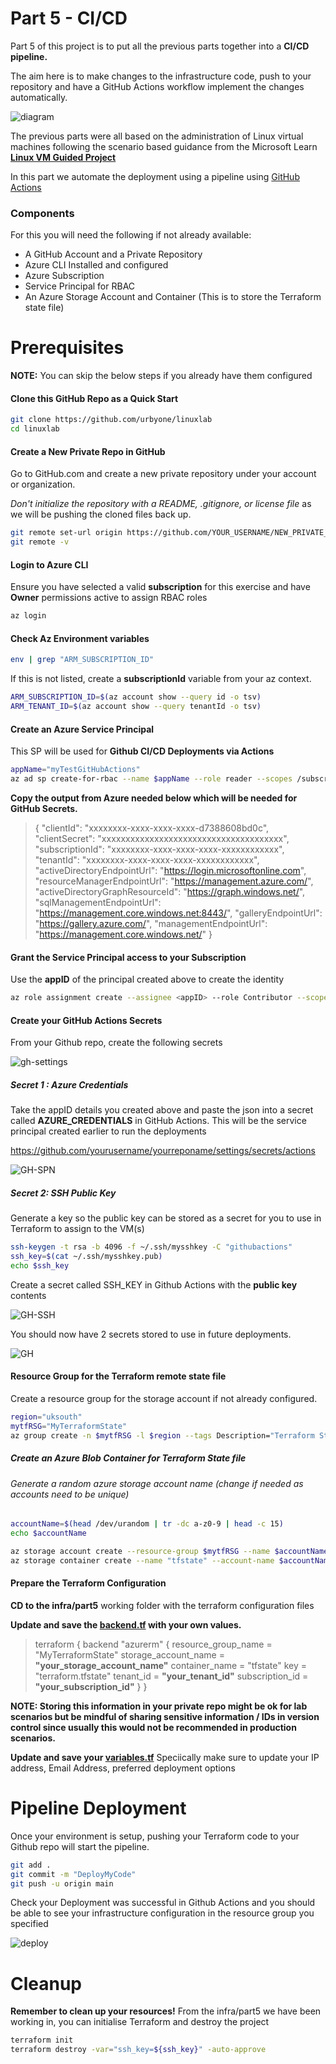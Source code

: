 # Part 5 - CI/CD

Part 5 of this project is to put all the previous parts together into a **CI/CD pipeline.**

The aim here is to make changes to the infrastructure code, push to your repository and have a GitHub Actions workflow implement the changes automatically.

![diagram](../../images/diagram.jpg)

The previous parts were all based on the administration of Linux virtual machines following the scenario based guidance from the Microsoft Learn **[Linux VM Guided Project](https://learn.microsoft.com/en-gb/training/modules/guided-project-deploy-administer-linux-virtual-machines-azure/)** 

In this part we automate the deployment using a pipeline using [GitHub Actions](https://docs.github.com/en/actions/about-github-actions/understanding-github-actions)
### Components

For this you will need the following if not already available:

- A GitHub Account and a Private Repository
- Azure CLI Installed and configured
- Azure Subscription
- Service Principal for RBAC
- An Azure Storage Account and Container (This is to store the Terraform state file)

# Prerequisites
**NOTE:** You can skip the below steps if you already have them configured

#### Clone this GitHub Repo as a Quick Start

```sh
git clone https://github.com/urbyone/linuxlab
cd linuxlab
```

#### Create a New Private Repo in GitHub

Go to GitHub.com and create a new private repository under your account or organization.

_Don't initialize the repository with a README, .gitignore, or license file_ as we will be pushing the cloned files back up.

```sh
git remote set-url origin https://github.com/YOUR_USERNAME/NEW_PRIVATE_REPOSITORY
git remote -v
```


#### Login to **Azure CLI**
Ensure you have selected a valid **subscription** for this exercise and have **Owner** permissions active to assign RBAC roles

```sh
az login
```

#### Check Az Environment variables
```sh
env | grep "ARM_SUBSCRIPTION_ID"
```
If this is not listed, create a **subscriptionId** variable from your az context.

```sh
ARM_SUBSCRIPTION_ID=$(az account show --query id -o tsv)
ARM_TENANT_ID=$(az account show --query tenantId -o tsv)
```

#### Create an Azure Service Principal
This SP will be used for **Github CI/CD Deployments via Actions**
```sh
appName="myTestGitHubActions"
az ad sp create-for-rbac --name $appName --role reader --scopes /subscriptions/${ARM_SUBSCRIPTION_ID} --json-auth
```

**Copy the output from Azure needed below which will be needed for GitHub Secrets.**
>{
  "clientId": "xxxxxxxx-xxxx-xxxx-xxxx-d7388608bd0c",
  "clientSecret": "xxxxxxxxxxxxxxxxxxxxxxxxxxxxxxxxxxxxxx",
  "subscriptionId": "xxxxxxxx-xxxx-xxxx-xxxx-xxxxxxxxxxxx",
  "tenantId": "xxxxxxxx-xxxx-xxxx-xxxx-xxxxxxxxxxxx",
  "activeDirectoryEndpointUrl": "https://login.microsoftonline.com",
  "resourceManagerEndpointUrl": "https://management.azure.com/",
  "activeDirectoryGraphResourceId": "https://graph.windows.net/",
  "sqlManagementEndpointUrl": "https://management.core.windows.net:8443/",
  "galleryEndpointUrl": "https://gallery.azure.com/",
  "managementEndpointUrl": "https://management.core.windows.net/"
}


#### Grant the Service Principal access to your Subscription
Use the **appID** of the principal created above to create the identity

```sh
az role assignment create --assignee <appID> --role Contributor --scope /subscriptions/${ARM_SUBSCRIPTION_ID}
```

#### Create your GitHub Actions Secrets
From your Github repo, create the following secrets

![gh-settings](../../images/settings.png)

##### Secret 1 : Azure Credentials
Take the appID details you created above and paste the json into a secret called **AZURE_CREDENTIALS** in GitHub Actions. This will be the service principal created earlier to run the deployments

https://github.com/yourusername/yourreponame/settings/secrets/actions

![GH-SPN](../../images/gh-creds.png)


##### Secret 2: SSH Public Key
Generate a key so the public key can be stored as a secret for you to use in Terraform to assign to the VM(s)

```sh
ssh-keygen -t rsa -b 4096 -f ~/.ssh/mysshkey -C "githubactions"
ssh_key=$(cat ~/.ssh/mysshkey.pub)
echo $ssh_key
```
Create a secret called SSH_KEY in Github Actions with the **public key** contents

![GH-SSH](../../images/gh-ssh.png)

You should now have 2 secrets stored to use in future deployments.

![GH](../../images/gh-secret.png)
#### Resource Group for the Terraform remote state file
Create a resource group for the storage account if not already configured.
```sh
region="uksouth"
mytfRSG="MyTerraformState"
az group create -n $mytfRSG -l $region --tags Description="Terraform State File" Service="GitHub Actions Linux Labs" URL="https://github.com/urbyone/linuxlab"
```

##### Create an Azure Blob Container for Terraform State file
###### Generate a random azure storage account name (change if needed as accounts need to be unique)

```sh
accountName=$(head /dev/urandom | tr -dc a-z0-9 | head -c 15)
echo $accountName
```

```sh
az storage account create --resource-group $mytfRSG --name $accountName --sku Standard_LRS --encryption-services blob
az storage container create --name "tfstate" --account-name $accountName
```


#### Prepare the Terraform Configuration
**CD to the infra/part5** working folder with the terraform configuration files


**Update and save the [backend.tf](./backend.tf) with your own values.**

>terraform {
  backend "azurerm" {
    resource_group_name  = "MyTerraformState"
    storage_account_name = **"your_storage_account_name"**
    container_name       = "tfstate"
    key                  = "terraform.tfstate"
    tenant_id            = **"your_tenant_id"**
    subscription_id      = **"your_subscription_id"**
  }
}

**NOTE: Storing this information in your private repo might be ok for lab scenarios but be mindful of sharing sensitive information / IDs in version control since usually this would not be recommended in production scenarios.**

**Update and save your [variables.tf](./variables.tf)**
Speciically make sure to update your IP address, Email Address, preferred deployment options



# Pipeline Deployment
Once your environment is setup, pushing your Terraform code to your Github repo will start the pipeline.


```sh
git add .
git commit -m "DeployMyCode"
git push -u origin main

```

Check your Deployment was successful in Github Actions and you should be able to see your infrastructure configuration in the resource group you specified

![deploy](../../images/job.png)

# Cleanup

**Remember to clean up your resources!**
From the infra/part5 we have been working in, you can initialise Terraform and destroy the project

```sh
terraform init
terraform destroy -var="ssh_key=${ssh_key}" -auto-approve
```